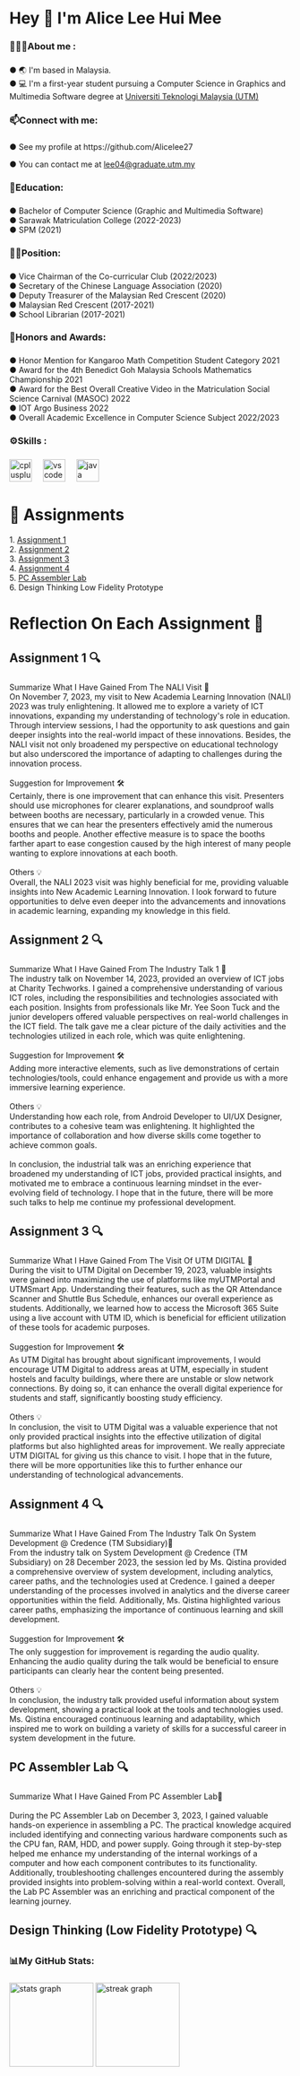 <h1 align="left">Hey 👋 I'm Alice Lee Hui Mee</h1>

###

<h3 align="left">👩🏻‍💻About me :</h3>

###

<p align="left">● 🌏 I'm based in Malaysia.<br>● 💻 I'm a first-year student pursuing a Computer Science in Graphics and Multimedia Software degree at <a href="https://www.utm.my/" target="_blank">Universiti Teknologi Malaysia (UTM)</a></p>

###

<h3 align="left">📫Connect with me:</h3>

###

<p align="left">● See my profile at https://github.com/Alicelee27 </p>
<p align="left">● You can contact me at <a href="mailto:lee04@graduate.utm.my"> lee04@graduate.utm.my </a></p>

###

<h3 align="left">📖Education:</h3>

###

<p align="left">● Bachelor of Computer Science (Graphic and Multimedia Software)<br>● Sarawak Matriculation College (2022-2023)<br>● SPM (2021)</p>

###

<h3 align="left">👩🏻Position:</h3>

###

<p align="left">● Vice Chairman of the Co-curricular Club (2022/2023)<br>● Secretary of the Chinese Language Association (2020)<br>● Deputy Treasurer of the Malaysian Red Crescent (2020)<br>● Malaysian Red Crescent (2017-2021)<br>● School Librarian (2017-2021)</p>

###

<h3 align="left">🏅Honors and Awards:</h3>

###

<p align="left">● Honor Mention for Kangaroo Math Competition Student Category 2021<br>● Award for the 4th Benedict Goh Malaysia Schools Mathematics Championship 2021<br>● Award for the Best Overall Creative Video in the Matriculation Social Science Carnival (MASOC) 2022<br>● IOT Argo Business 2022<br>● Overall Academic Excellence in Computer Science Subject 2022/2023</p>

###

<h3 align="left">⚙️Skills :</h3>

###

<div align="left">
  <img src="https://cdn.jsdelivr.net/gh/devicons/devicon/icons/cplusplus/cplusplus-original.svg" height="40" alt="cplusplus logo"  />
  <img width="12" />
  <img src="https://cdn.jsdelivr.net/gh/devicons/devicon/icons/vscode/vscode-original.svg" height="40" alt="vscode logo"  />
  <img width="12" />
  <img src="https://cdn.jsdelivr.net/gh/devicons/devicon/icons/java/java-original.svg" height="40" alt="java logo"  />
</div>

###

<h1 align="left">📂 Assignments</h1>
<p align="left">
  1. <a href="https://github.com/Alicelee27/Alicelee27/blob/main/ASSIGNMENT%201%20-%20REPORT%20ON%20VISIT%20TO%20NALI%202023%20(%20G6%20S7%20).pdf" target="_blank">Assignment 1</a> <br>
  2. <a href="https://github.com/Alicelee27/Alicelee27/blob/main/ASSIGNMENT%202%20-%20POSTER%20ON%20INDUSTRY%20TALK%201_page-0001.jpg" target="_blank">Assignment 2</a> <br>
  3. <a href="https://github.com/Alicelee27/Alicelee27/blob/main/ASSIGNMENT%203%20-VIDEO%20VISIT%20TO%20UTM%20DIGITAL.pdf" target="_blank">Assignment 3</a> <br>
  4. <a href="https://github.com/Alicelee27/Alicelee27/blob/main/ASSIGNMENT%204%20-%20REPORT%20ON%20INDUSTRY%20TALK%202.pdf" target="_blank">Assignment 4</a> <br>
  5. <a href="https://github.com/Alicelee27/Alicelee27/blob/main/PC%20ASSEMBLE%20LAB.jpg" target="_blank">PC Assembler Lab</a> <br>
  6. Design Thinking Low Fidelity Prototype
</p>

###

<h1 align="left">Reflection On Each Assignment 📌</h1>

###

<h2 align="left">Assignment 1 🔍</h2>

###

<p align="left">Summarize What I Have Gained From The NALI Visit 📝<br>On November 7, 2023, my visit to New Academia Learning Innovation (NALI) 2023 was truly enlightening. It allowed me to explore a variety of ICT innovations, expanding my understanding of technology's role in education. Through interview sessions, I had the opportunity to ask questions and gain deeper insights into the real-world impact of these innovations. Besides, the NALI visit not only broadened my perspective on educational technology but also underscored the importance of adapting to challenges during the innovation process.<br><br>Suggestion for Improvement 🛠<br>Certainly, there is one improvement that can enhance this visit. Presenters should use microphones for clearer explanations, and soundproof walls between booths are necessary, particularly in a crowded venue. This ensures that we can hear the presenters effectively amid the numerous booths and people. Another effective measure is to space the booths farther apart to ease congestion caused by the high interest of many people wanting to explore innovations at each booth.<br><br>Others 💡<br>Overall, the NALI 2023 visit was highly beneficial for me, providing valuable insights into New Academic Learning Innovation. I look forward to future opportunities to delve even deeper into the advancements and innovations in academic learning, expanding my knowledge in this field.</p>

###

<h2 align="left">Assignment 2 🔍</h2>

###

<p align="left">Summarize What I Have Gained From The Industry Talk 1 📝<br>The industry talk on November 14, 2023, provided an overview of ICT jobs at Charity Techworks. I gained a comprehensive understanding of various ICT roles, including the responsibilities and technologies associated with each position. Insights from professionals like Mr. Yee Soon Tuck and the junior developers offered valuable perspectives on real-world challenges in the ICT field. The talk gave me a clear picture of the daily activities and the technologies utilized in each role, which was quite enlightening.<br><br>Suggestion for Improvement 🛠<br>Adding more interactive elements, such as live demonstrations of certain technologies/tools, could enhance engagement and provide us with a more immersive learning experience.<br><br>Others 💡<br>Understanding how each role, from Android Developer to UI/UX Designer, contributes to a cohesive team was enlightening. It highlighted the importance of collaboration and how diverse skills come together to achieve common goals.<br><br>In conclusion, the industrial talk was an enriching experience that broadened my understanding of ICT jobs, provided practical insights, and motivated me to embrace a continuous learning mindset in the ever-evolving field of technology. I hope that in the future, there will be more such talks to help me continue my professional development.</p>

###

<h2 align="left">Assignment 3 🔍</h2>

###

<p align="left">Summarize What I Have Gained From The Visit Of UTM DIGITAL 📝<br>During the visit to UTM Digital on December 19, 2023, valuable insights were gained into maximizing the use of platforms like myUTMPortal and UTMSmart App. Understanding their features, such as the QR Attendance Scanner and Shuttle Bus Schedule, enhances our overall experience as students. Additionally, we learned how to access the Microsoft 365 Suite using a live account with UTM ID, which is beneficial for efficient utilization of these tools for academic purposes.<br><br>Suggestion for Improvement 🛠<br>As UTM Digital has brought about significant improvements, I would encourage UTM Digital to address areas at UTM, especially in student hostels and faculty buildings, where there are unstable or slow network connections. By doing so, it can enhance the overall digital experience for students and staff, significantly boosting study efficiency.<br><br>Others 💡<br>In conclusion, the visit to UTM Digital was a valuable experience that not only provided practical insights into the effective utilization of digital platforms but also highlighted areas for improvement. We really appreciate UTM DIGITAL for giving us this chance to visit. I hope that in the future, there will be more opportunities like this to further enhance our understanding of technological advancements.</p>

###

<h2 align="left">Assignment 4 🔍</h2>

###

<p align="left">Summarize What I Have Gained From The Industry Talk On System Development @ Credence (TM Subsidiary)📝<br>From the industry talk on System Development @ Credence (TM Subsidiary) on 28 December 2023, the session led by Ms. Qistina provided a comprehensive overview of system development, including analytics, career paths, and the technologies used at Credence. I gained a deeper understanding of the processes involved in analytics and the diverse career opportunities within the field. Additionally, Ms. Qistina highlighted various career paths, emphasizing the importance of continuous learning and skill development.<br><br>Suggestion for Improvement 🛠<br>The only suggestion for improvement is regarding the audio quality. Enhancing the audio quality during the talk would be beneficial to ensure participants can clearly hear the content being presented.<br><br>Others 💡<br>In conclusion, the industry talk provided useful information about system development, showing a practical look at the tools and technologies used. Ms. Qistina encouraged continuous learning and adaptability, which inspired me to work on building a variety of skills for a successful career in system development in the future.</p>

###

<h2 align="left">PC Assembler Lab 🔍</h2>

###

<p align="left">Summarize What I Have Gained From PC Assembler Lab📝<br> <br>During the PC Assembler Lab on December 3, 2023, I gained valuable hands-on experience in assembling a PC. The practical knowledge acquired included identifying and connecting various hardware components such as the CPU fan, RAM, HDD, and power supply. Going through it step-by-step helped me enhance my understanding of the internal workings of a computer and how each component contributes to its functionality. Additionally, troubleshooting challenges encountered during the assembly provided insights into problem-solving within a real-world context. Overall, the Lab PC Assembler was an enriching and practical component of the learning journey.</p>

###

<h2 align="left">Design Thinking (Low Fidelity Prototype) 🔍</h2>

###

<h3 align="left">📊My GitHub Stats:</h3>

###

<div align="left">
  <img src="https://github-readme-stats.vercel.app/api?username=Alicelee27&hide_title=false&hide_rank=false&show_icons=true&include_all_commits=true&count_private=true&disable_animations=false&theme=dracula&locale=en&hide_border=false&order=1" height="150" alt="stats graph"  />
  <img src="https://streak-stats.demolab.com?user=Alicelee27&locale=en&mode=daily&theme=dracula&hide_border=false&border_radius=5&order=3" height="150" alt="streak graph"  />
</div>

###
